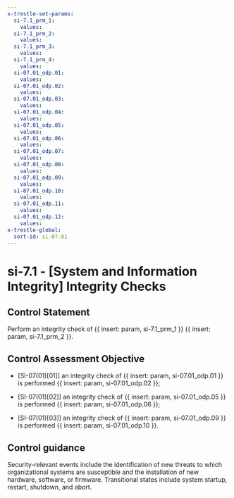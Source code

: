 ```yaml
---
x-trestle-set-params:
  si-7.1_prm_1:
    values:
  si-7.1_prm_2:
    values:
  si-7.1_prm_3:
    values:
  si-7.1_prm_4:
    values:
  si-07.01_odp.01:
    values:
  si-07.01_odp.02:
    values:
  si-07.01_odp.03:
    values:
  si-07.01_odp.04:
    values:
  si-07.01_odp.05:
    values:
  si-07.01_odp.06:
    values:
  si-07.01_odp.07:
    values:
  si-07.01_odp.08:
    values:
  si-07.01_odp.09:
    values:
  si-07.01_odp.10:
    values:
  si-07.01_odp.11:
    values:
  si-07.01_odp.12:
    values:
x-trestle-global:
  sort-id: si-07.01
---
```


# si-7.1 - \[System and Information Integrity\] Integrity Checks

## Control Statement

Perform an integrity check of {{ insert: param, si-7.1_prm_1 }} {{ insert: param, si-7.1_prm_2 }}.

## Control Assessment Objective

- \[SI-07(01)[01]\] an integrity check of {{ insert: param, si-07.01_odp.01 }} is performed {{ insert: param, si-07.01_odp.02 }};

- \[SI-07(01)[02]\] an integrity check of {{ insert: param, si-07.01_odp.05 }} is performed {{ insert: param, si-07.01_odp.06 }};

- \[SI-07(01)[03]\] an integrity check of {{ insert: param, si-07.01_odp.09 }} is performed {{ insert: param, si-07.01_odp.10 }}.

## Control guidance

Security-relevant events include the identification of new threats to which organizational systems are susceptible and the installation of new hardware, software, or firmware. Transitional states include system startup, restart, shutdown, and abort.
